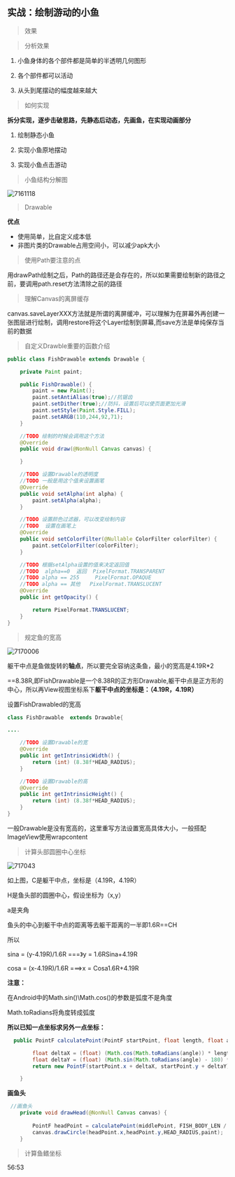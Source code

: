 ## 实战：绘制游动的小鱼

> 效果





> 分析效果

1. 小鱼身体的各个部件都是简单的半透明几何图形

2. 各个部件都可以活动

3. 从头到尾摆动的幅度越来越大

   

> 如何实现

**拆分实现，逐步击破思路，先静态后动态，先画鱼，在实现动画部分**

1. 绘制静态小鱼

2. 实现小鱼原地摆动

3. 实现小鱼点击游动

   

> 小鱼结构分解图

![7161118](image\7161118.png)

> Drawable

**优点**

- 使用简单，比自定义成本低
- 非图片类的Drawable占用空间小，可以减少apk大小



> 使用Path要注意的点

用drawPath绘制之后，Path的路径还是会存在的，所以如果需要绘制新的路径之前，要调用path.reset方法清除之前的路径



> 理解Canvas的离屏缓存

canvas.saveLayerXXX方法就是所谓的离屏缓冲，可以理解为在屏幕外再创建一张图层进行绘制，调用restore将这个Layer绘制到屏幕,而save方法是单纯保存当前的数据



> 自定义Drawble重要的函数介绍

```java
public class FishDrawable extends Drawable {

    private Paint paint;

    public FishDrawable() {
        paint = new Paint();
        paint.setAntiAlias(true);//抗锯齿
        paint.setDither(true);//防抖，设置后可以使页面更加光滑
        paint.setStyle(Paint.Style.FILL);
        paint.setARGB(110,244,92,71);
    }

    //TODO 绘制的时候会调用这个方法
    @Override
    public void draw(@NonNull Canvas canvas) {

    }

    //TODO 设置Drawable的透明度
    //TODO 一般是用这个值来设置画笔
    @Override
    public void setAlpha(int alpha) {
		paint.setAlpha(alpha);
    }

    //TODO 设置颜色过滤器，可以改变绘制内容
    //TODO  设置在画笔上
    @Override
    public void setColorFilter(@Nullable ColorFilter colorFilter) {
		paint.setColorFilter(colorFilter);
    }

    //TODO 根据setAlpha设置的值来决定返回值
    //TODO  alpha==0  返回  PixelFormat.TRANSPARENT
    //TODO alpha == 255     PixelFormat.OPAQUE
    //TODO alpha == 其他   PixelFormat.TRANSLUCENT
    @Override
    public int getOpacity() {

        return PixelFormat.TRANSLUCENT;
    }
}
```

> 规定鱼的宽高

![7170006](image\7170006.jpg)

躯干中点是鱼做旋转的**轴点**，所以要完全容纳这条鱼，最小的宽高是4.19R*2

==8.38R,即FishDrawable是一个8.38R的正方形Drawable,躯干中点是正方形的中心，所以再View视图坐标系下**躯干中点的坐标是：（4.19R，4.19R）**

设置FishDrawabled的宽高

```java
class FishDrawable  extends Drawable{

....

    //TODO 设置Drawable的宽
    @Override
    public int getIntrinsicWidth() {
        return (int) (8.38f*HEAD_RADIUS);
    }

    //TODO 设置Drawable的高
    @Override
    public int getIntrinsicHeight() {
        return (int) (8.38f*HEAD_RADIUS);
    }
}
```

一般Drawable是没有宽高的，这里重写方法设置宽高具体大小，一般搭配ImageView使用wrapcontent



> 计算头部圆圈中心坐标

![717043](image\717043.jpg)

如上图，C是躯干中点，坐标是（4.19R，4.19R）

H是鱼头部的圆圈中心，假设坐标为（x,y）

a是夹角

鱼头的中心到躯干中点的距离等去躯干距离的一半即1.6R==CH

所以

sina = (y-4.19R)/1.6R   ===》y = 1.6RSina+4.19R

cosa = (x-4.19R)/1.6R  ===>x = Cosa1.6R+4.19R

**注意：**

在Android中的Math.sin()\Math.cos()的参数是弧度不是角度

Math.toRadians将角度转成弧度

**所以已知一点坐标求另外一点坐标：**

```java
  public PointF calculatePoint(PointF startPoint, float length, float angle) {

        float deltaX = (float) (Math.cos(Math.toRadians(angle)) * length);
        float deltaY = (float) (Math.sin(Math.toRadians(angle) - 180) * length);
        return new PointF(startPoint.x + deltaX, startPoint.y + deltaY);

    }
```

**画鱼头**

```java
 //画鱼头
    private void drawHead(@NonNull Canvas canvas) {
     
        PointF headPoint = calculatePoint(middlePoint, FISH_BODY_LEN / 2, fishAngle);
        canvas.drawCircle(headPoint.x,headPoint.y,HEAD_RADIUS,paint);
    }
```



> 计算鱼鳍坐标





56:53